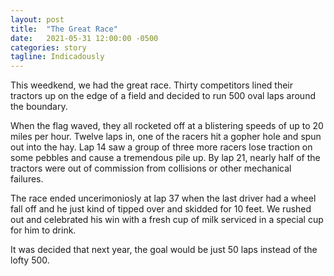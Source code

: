 ```yaml
---
layout: post
title:  "The Great Race"
date:   2021-05-31 12:00:00 -0500
categories: story
tagline: Indicadously
---
```


This weedkend, we had the great race. Thirty competitors lined their tractors up on the edge of a field and decided to run 500 oval laps around the boundary.

When the flag waved, they all rocketed off at a blistering speeds of up to 20 miles per hour. Twelve laps in, one of the racers hit a gopher hole and spun out into the hay. Lap 14 saw a group of three more racers lose traction on some pebbles and cause a tremendous pile up. By lap 21, nearly half of the tractors were out of commission from collisions or other mechanical failures.

The race ended uncerimoniosly at lap 37 when the last driver had a wheel fall off and he just kind of tipped over and skidded for 10 feet. We rushed out and celebrated his win with a fresh cup of milk serviced in a special cup for him to drink.

It was decided that next year, the goal would be just 50 laps instead of the lofty 500.
